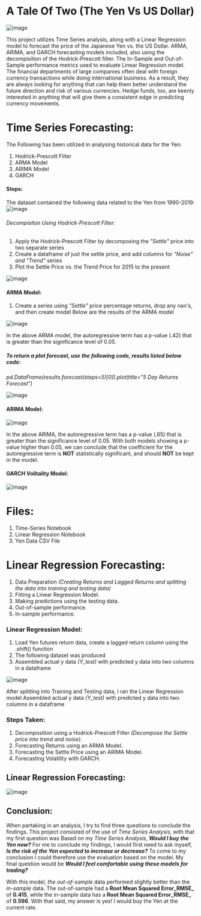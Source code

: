 # A Tale Of Two (The Yen Vs US Dollar)
![image](https://user-images.githubusercontent.com/80294571/130246876-09f679b8-c0e9-41d1-9c36-1e3a9a48e909.png)


This project utilizes Time Series analysis, along with a Linear Regression model to forecast the price of the Japanese Yen vs. the US Dollar. ARMA, ARIMA, and GARCH forecasting models included, also using the decompisition of the Hodrick-Prescott filter. The In-Sample and Out-of-Sample performance metrics used to evaluate Linear Regression model.
The financial departments of large companies often deal with foreign currency transactions while doing international business. As a result, they are always looking for anything that can help them better understand the future direction and risk of various currencies. Hedge funds, too, are keenly interested in anything that will give them a consistent edge in predicting currency movements. 

# Time Series Forecasting:
The Following has been utilized in analysing historical data for the Yen:
1) Hodrick-Prescott Filter
2) ARMA Model
3) ARIMA Model
4) GARCH

#### Steps:
The dataset contained the following data related to the Yen from 1990-2019:
![image](https://user-images.githubusercontent.com/80294571/130248857-42af45c3-c0ef-4bff-977e-0caa85346664.png)

###### Decompisiton Using Hodrick-Prescott Filter:
1.  Apply the Hodrick-Prescott Filter by decomposing the *"Settle"* price into two separate series
2.  Create a dataframe of just the settle price, and add columns for *"Noise" and "Trend"* series
3.  Plot the Settle Price vs. the Trend Price for 2015 to the present

![image](https://user-images.githubusercontent.com/80294571/130249721-4f17bea1-1c8d-432d-af9a-b2cafb4c01bf.png)

#### ARMA Model:
1. Create a series using *"Settle"* price percentage returns, drop any nan's, and then create model
Below are the results of the ARMA model

![image](https://user-images.githubusercontent.com/80294571/130251115-912de563-cb65-480b-92dc-80a5c38cd241.png)

In the above ARMA model, the autoregressive term has a p-value (.42) that is greater than the significance level of 0.05. 

##### To return a plot forecast, use the following code, results listed below code:

*pd.DataFrame(results.forecast(steps=5)[0]).plot(title="5 Day Returns Forecast")*

![image](https://user-images.githubusercontent.com/80294571/130251669-30c21335-8ab6-45e7-9e8b-f07c524985f6.png)

#### ARIMA Model:

![image](https://user-images.githubusercontent.com/80294571/130252489-68bf2489-8248-47e4-8a18-63fb7fbd9141.png)

In the above ARIMA, the autoregressive term has a p-value (.65) that is greater than the significance level of 0.05. With both models showing a p-value higher than 0.05, we can conclude that the coefficient for the autoregressive term is **NOT** statistically significant, and should **NOT** be kept in the model.

#### GARCH Volitality Model:

![image](https://user-images.githubusercontent.com/80294571/130253326-92e6ce3e-d183-424a-a156-fc905658565a.png)


# Files:
1) Time-Series Notebook
2) Linear Regression Notebook
3) Yen Data CSV File

# Linear Regression Forecasting:
1) Data Preparation *(Creating Returns and Lagged Returns and splitting the data into training and testing data)*
2) Fitting a Linear Regression Model.
3) Making predictions using the testing data.
4) Out-of-sample performance.
5) In-sample performance.

### Linear Regression Model:
1. Load Yen futures return data, create a lagged return column using the .shift() function
2. The following dataset was produced
3. Assembled actual y data *(Y_test)* with predicted y data into two columns in a dataframe


![image](https://user-images.githubusercontent.com/80294571/130254123-0ab53017-64b4-45b2-9811-324484b97e06.png)

After splitting into Training and Testing data, I ran the Linear Regression model
Assembled actual y data *(Y_test)* with predicted y data into two columns in a dataframe


### Steps Taken:
1) Decomposition using a Hodrick-Prescott Filter *(Decompose the Settle price into trend and noise)*.
2) Forecasting Returns using an ARMA Model.
3) Forecasting the Settle Price using an ARIMA Model.
4) Forecasting Volatility with GARCH.

## Linear Regression Forecasting:
![image](https://user-images.githubusercontent.com/80294571/127751009-6bc924c5-dd76-4420-b5cc-cd17c1010a6c.png)



## Conclusion:
When partaking in an analysis, I try to find three questions to conclude the findings. This project consisted of the use of *Time Series Analysis*,  with that my first question was Based on my _Time Series Analysis_, ***Would I buy the Yen now?*** For me to conclude my findings, I would first need to ask myself, ***Is the risk of the Yen expected to increase or decrease?***  To come to my conclusion I could therefore use the evaluation based on the model. My final question would be ***Would I feel comfortable using these models for trading?*** 

With this model, *the out-of-sample* data performed slightly better than the *in-sample* data. The out-of-sample had a **Root Mean Squared Error_RMSE_** of **0.415**, while the in-sample data has a **Root Mean Squared Error_RMSE_** of **0.596**. With that said, my answer is yes! I would buy the Yen at the current rate. 

